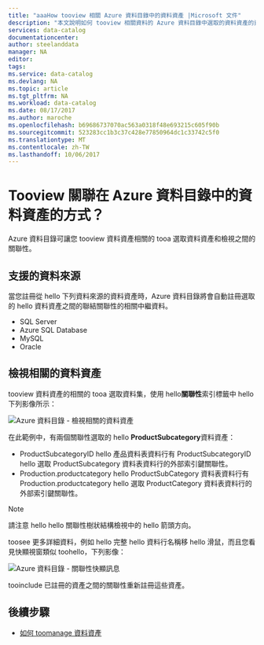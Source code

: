 ```yaml
---
title: "aaaHow tooview 相關 Azure 資料目錄中的資料資產 |Microsoft 文件"
description: "本文說明如何 tooview 相關資料的 Azure 資料目錄中選取的資料資產的資產。"
services: data-catalog
documentationcenter: 
author: steelanddata
manager: NA
editor: 
tags: 
ms.service: data-catalog
ms.devlang: NA
ms.topic: article
ms.tgt_pltfrm: NA
ms.workload: data-catalog
ms.date: 08/17/2017
ms.author: maroche
ms.openlocfilehash: b69686737070ac563a0318f48e693215c605f90b
ms.sourcegitcommit: 523283cc1b3c37c428e77850964dc1c33742c5f0
ms.translationtype: MT
ms.contentlocale: zh-TW
ms.lasthandoff: 10/06/2017
---
```

# <a name="how-tooview-related-data-assets-in-azure-data-catalog"></a>Tooview 關聯在 Azure 資料目錄中的資料資產的方式？
Azure 資料目錄可讓您 tooview 資料資產相關的 tooa 選取資料資產和檢視之間的關聯性。 

## <a name="supported-data-sources"></a>支援的資料來源 
當您註冊從 hello 下列資料來源的資料資產時，Azure 資料目錄將會自動註冊選取的 hello 資料資產之間的聯結關聯性的相關中繼資料。 

- SQL Server
- Azure SQL Database
- MySQL
- Oracle

## <a name="view-related-data-assets"></a>檢視相關的資料資產
tooview 資料資產的相關的 tooa 選取資料集，使用 hello**關聯性**索引標籤中 hello 下列影像所示： 

![Azure 資料目錄 - 檢視相關的資料資產](media\data-catalog-how-to-view-related-data-assets\relationships-tab.png)

在此範例中，有兩個關聯性選取的 hello **ProductSubcategory**資料資產： 

- ProductSubcategoryID hello 產品資料表資料行有 ProductSubcategoryID hello 選取 ProductSubcategory 資料表資料行的外部索引鍵關聯性。 
- Production.productcategory hello ProductSubCategory 資料表資料行有 Production.productcategory hello 選取 ProductCategory 資料表資料行的外部索引鍵關聯性。

> [!NOTE]
> 請注意 hello hello 關聯性樹狀結構檢視中的 hello 箭頭方向。  

toosee 更多詳細資料，例如 hello 完整 hello 資料行名稱移 hello 滑鼠，而且您看見快顯視窗類似 toohello，下列影像： 

![Azure 資料目錄 - 關聯性快顯訊息](media\data-catalog-how-to-view-related-data-assets\relationship-popup.png)

tooinclude 已註冊的資產之間的關聯性重新註冊這些資產。

## <a name="next-steps"></a>後續步驟
- [如何 toomanage 資料資產](data-catalog-how-to-manage.md)
